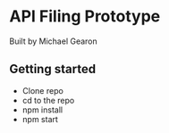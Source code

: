# API Filing Prototype

Built by Michael Gearon

## Getting started
* Clone repo
* cd to the repo
* npm install
* npm start
